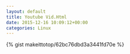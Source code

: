 ```yaml
---
layout: default                                                                                                              
title: Youtube Vid.Html                                                                                                                       
date: 2015-12-16 10:09:12+00:00                                                                                                                        
categories: Linux                                                                                                                
---                                                                                                                              
```


{% gist makeittotop/62bc76dbd3a3441fd70e %}                                                                                                           

